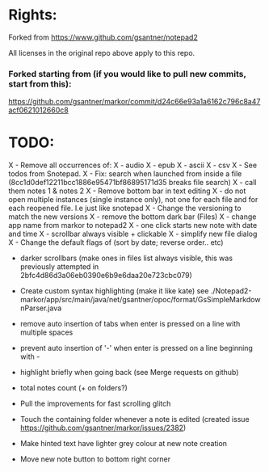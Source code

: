 # Rights:

Forked from https://www.github.com/gsantner/notepad2

All licenses in the original repo above apply to this repo.

### Forked starting from (if you would like to pull new commits, start from this):

https://github.com/gsantner/markor/commit/d24c66e93a1a6162c796c8a47acf0621012660c8

# TODO:
X - Remove all occurrences of:
X - audio
X - epub
X - ascii
X - csv
X - See todos from Snotepad.
X - Fix: search when launched from inside a file (8cc1d0def12211bcc1886e95471bf86895171d35 breaks file search)
X - call them notes 1 & notes 2
X - Remove bottom bar in text editing
X - do not open multiple instances (single instance only), not one for each file and for each reopened file. I.e just like snotepad
X - Change the versioning to match the new versions
X - remove the bottom dark bar (Files)
X - change app name from markor to notepad2
X - one click starts new note with date and time
X - scrollbar always visible + clickable
X - simplify new file dialog
X - Change the default flags of (sort by date; reverse order.. etc)

- darker scrollbars (make ones in files list always visible, this was previously attempted in 2bfc4d86d3a06eb0390e6b9e6daa20e723cbc079)

- Create custom syntax highlighting (make it like kate) see ./Notepad2-markor/app/src/main/java/net/gsantner/opoc/format/GsSimpleMarkdownParser.java
- remove auto insertion of tabs when enter is pressed on a line with multiple spaces
- prevent auto insertion of '-' when enter is pressed on a line beginning with -

- highlight briefly when going back (see Merge requests on github)
- total notes count (+ on folders?)

- Pull the improvements for fast scrolling glitch

- Touch the containing folder whenever a note is edited (created issue https://github.com/gsantner/markor/issues/2382)
- Make hinted text have lighter grey colour at new note creation
- Move new note button to bottom right corner
